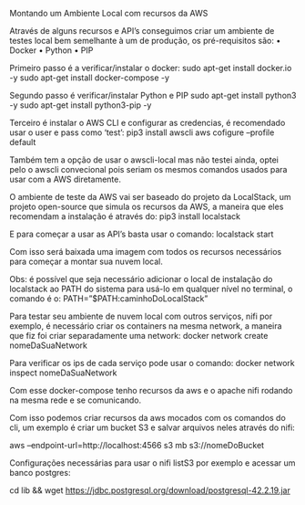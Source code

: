 Montando um Ambiente Local com recursos da AWS

Através de alguns recursos e API’s conseguimos criar um ambiente de testes local bem semelhante à um de produção, os pré-requisitos são:
    • Docker
    • Python
    • PIP

Primeiro passo é a verificar/instalar o docker:
sudo apt-get install docker.io -y
sudo apt-get install docker-compose -y

Segundo passo é verificar/instalar Python e PIP
sudo apt-get install python3 -y
sudo apt-get install python3-pip -y

Terceiro é instalar o AWS CLI e configurar as credencias, é recomendado usar o user e pass como ‘test’:
pip3 install awscli
aws cofigure –profile default

Também tem a opção de usar o awscli-local mas não testei ainda, optei pelo o awscli convecional pois seriam os mesmos comandos usados para usar com a AWS diretamente.

O ambiente de teste da AWS vai ser baseado do projeto da LocalStack, um projeto open-source que simula os recursos da AWS, a maneira que eles recomendam a instalação é através do:
pip3 install localstack

E para começar a usar as API’s basta usar o comando:
localstack start

Com isso será baixada uma imagem com todos os recursos necessários para começar a montar sua nuvem local.

Obs: é possível que seja necessário adicionar o local de instalação do localstack ao PATH do sistema para usá-lo em qualquer nível no terminal, o comando é o:
PATH=”$PATH:caminhoDoLocalStack”

Para testar seu ambiente de nuvem local com outros serviços, nifi por exemplo, é necessário criar os containers na mesma network, a maneira que fiz foi criar separadamente uma network:
docker network create nomeDaSuaNetwork

Para verificar os ips de cada serviço pode usar o comando:
docker network inspect nomeDaSuaNetwork

Com esse docker-compose tenho recursos da aws e o apache nifi rodando na mesma rede e se comunicando. 

Com isso podemos criar recursos da aws mocados com os comandos do cli, um exemplo é criar um bucket S3 e salvar arquivos neles através do nifi:

aws –endpoint-url=http://localhost:4566 s3 mb s3://nomeDoBucket


Configurações necessárias para usar o nifi listS3 por exemplo e acessar um banco postgres:

cd lib && wget https://jdbc.postgresql.org/download/postgresql-42.2.19.jar
